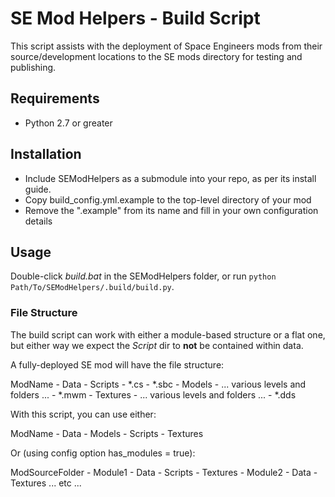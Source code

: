# SE Mod Helpers - Build Script
This script assists with the deployment of Space Engineers mods from their
source/development locations to the SE mods directory for testing and
publishing.

## Requirements
* Python 2.7 or greater

## Installation
* Include SEModHelpers as a submodule into your repo, as per its install guide.
* Copy build_config.yml.example to the top-level directory of your mod
* Remove the ".example" from its name and fill in your own configuration details

## Usage
Double-click *build.bat* in the SEModHelpers folder, or run
 `python Path/To/SEModHelpers/.build/build.py`.

### File Structure
The build script can work with either a module-based structure or a flat one,
but either way we expect the *Script* dir to **not** be contained within data.

A fully-deployed SE mod will have the file structure:

  ModName
    - Data
        - Scripts
            - *.cs
        - *.sbc
    - Models
        - ... various levels and folders ...
            - *.mwm
    - Textures
        - ... various levels and folders ...
            - *.dds

With this script, you can use either:

  ModName
    - Data
    - Models
    - Scripts
    - Textures

Or (using config option has_modules = true):

  ModSourceFolder
    - Module1
        - Data
        - Scripts
        - Textures
    - Module2
        - Data
        - Textures
    ... etc ...


